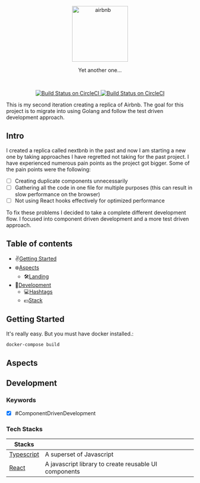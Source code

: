 <p align="center">
    <img src="https://user-images.githubusercontent.com/43525282/86524021-e1d52400-be29-11ea-9943-6affd2b8038c.png" alt="airbnb" width="150" />
</p>

<p align="center">Yet another one...</p>

<br/>

<p align="center">
  <a href="https://circleci.com/gh/kokiebisu/gonebnb">
    <img src="https://circleci.com/gh/kokiebisu/gonebnb.svg?style=shield" alt="Build Status on CircleCI" />
  </a>
  <a href="">
    <img src="https://cdn.jsdelivr.net/gh/storybookjs/brand@master/badge/badge-storybook.svg" alt="Build Status on CircleCI" />
  </a>
  <br/>
</p>

This is my second iteration creating a replica of Airbnb. 
The goal for this project is to migrate into using Golang and follow the test driven development approach.

## Intro

I created a replica called nextbnb in the past and now I am starting a new one by taking approaches I have regretted not taking for the past project. I have experienced numerous pain points as the project got bigger. Some of the pain points were the following:
- [ ] Creating duplicate components unnecessarily
- [ ] Gathering all the code in one file for multiple purposes (this can result in slow performance on the browser)
- [ ] Not using React hooks effectively for optimized performance

To fix these problems I decided to take a complete different development flow. I focused into component driven development and a more test driven approach. 


## Table of contents

- ✌️[Getting Started](#getting-started)
- ❄️[Aspects](#aspects)
  - 🛠[Landing](#landing)
- 👏[Development](#technology)
  - 💻[Hashtags](#hashtags)
  - 💵[Stack](#backers)

## Getting Started

It's really easy. But you must have docker installed.:

```sh
docker-compose build
```


## Aspects

## Development

### Keywords
- [x] #ComponentDrivenDevelopment 

### Tech Stacks

| Stacks                                      |                                                                            |
| ------------------------------------------- | -------------------------------------------------------------------------- |
| [Typescript](https://www.typescriptlang.org)| A superset of Javascript                                                   |
| [React](https://reactjs.org)                | A javascript library to create reusable UI components                      |


